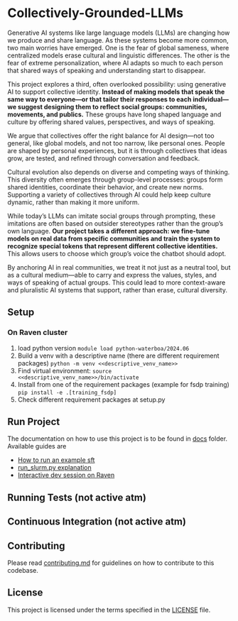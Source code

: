 # Collectively-Grounded-LLMs

Generative AI systems like large language models (LLMs) are changing how we produce and share language. As these systems become more common, two main worries have emerged. One is the fear of global sameness, where centralized models erase cultural and linguistic differences. The other is the fear of extreme personalization, where AI adapts so much to each person that shared ways of speaking and understanding start to disappear.

This project explores a third, often overlooked possibility: using generative AI to support collective identity. **Instead of making models that speak the same way to everyone—or that tailor their responses to each individual—we suggest designing them to reflect social groups: communities, movements, and publics.** These groups have long shaped language and culture by offering shared values, perspectives, and ways of speaking.

We argue that collectives offer the right balance for AI design—not too general, like global models, and not too narrow, like personal ones. People are shaped by personal experiences, but it is through collectives that ideas grow, are tested, and refined through conversation and feedback.

Cultural evolution also depends on diverse and competing ways of thinking. This diversity often emerges through group-level processes: groups form shared identities, coordinate their behavior, and create new norms. Supporting a variety of collectives through AI could help keep culture dynamic, rather than making it more uniform.

While today’s LLMs can imitate social groups through prompting, these imitations are often based on outsider stereotypes rather than the group’s own language. **Our project takes a different approach: we fine-tune models on real data from specific communities and train the system to recognize special tokens that represent different collective identities.** This allows users to choose which group’s voice the chatbot should adopt.

By anchoring AI in real communities, we treat it not just as a neutral tool, but as a cultural medium—able to carry and express the values, styles, and ways of speaking of actual groups. This could lead to more context-aware and pluralistic AI systems that support, rather than erase, cultural diversity.

## Setup

### On Raven cluster
1. load python version `module load python-waterboa/2024.06`
2. Build a venv with a descriptive name (there are different requirement packages) `python -m venv <<descriptive_venv_name>>`
3. Find virtual environment: `source <<descriptive_venv_name>>/bin/activate`
4. Install from one of the requirement packages (example for fsdp training) `pip install -e .[training_fsdp]`
5. Check different requirement packages at setup.py

## Run Project

The documentation on how to use this project is to be found in [docs](docs/) folder. Available guides are

- [How to run an example sft](docs/fine_tuning.md)
- [run_slurm.py explanation](docs/run_slurm.md)
- [Interactive dev session on Raven](docs/get_ipython_shell_on_raven.md)


## Running Tests (not active atm)


## Continuous Integration (not active atm)


## Contributing

Please read [contributing.md](contributing.md) for guidelines on how to
contribute to this codebase.

## License

This project is licensed under the terms specified in the [LICENSE](LICENSE)
file.